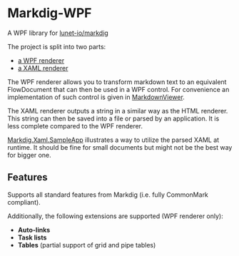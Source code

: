 # Markdig-WPF
A WPF library for [lunet-io/markdig](https://github.com/lunet-io/markdig)

The project is split into two parts:
- [a WPF renderer](https://github.com/Kryptos-FR/markdig-wpf/blob/master/src/Markdig.Wpf/Renderers/WpfRenderer.cs)
- [a XAML renderer](https://github.com/Kryptos-FR/markdig-wpf/blob/master/src/Markdig.Wpf/Renderers/XamlRenderer.cs)

The WPF renderer allows you to transform markdown text to an equivalent FlowDocument that can then be used in a WPF control. For convenience an implementation of such control is given in [MarkdownViewer](https://github.com/Kryptos-FR/markdig-wpf/blob/master/src/Markdig.Wpf/MarkdownViewer.cs).

The XAML renderer outputs a string in a similar way as the HTML renderer. This string can then be saved into a file or parsed by an application. It is less complete compared to the WPF renderer.

[Markdig.Xaml.SampleApp](https://github.com/Kryptos-FR/markdig-wpf/tree/master/src/Markdig.Xaml.SampleApp) illustrates a way to utilize the parsed XAML at runtime. It should be fine for small documents but might not be the best way for bigger one.


## Features

Supports all standard features from Markdig (i.e. fully CommonMark compliant).

Additionally, the following extensions are supported (WPF renderer only):
- **Auto-links**
- **Task lists**
- **Tables** (partial support of grid and pipe tables)
